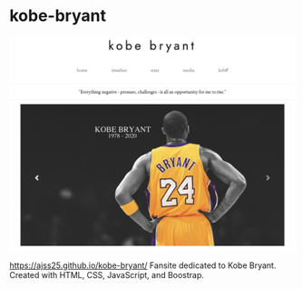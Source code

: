 # kobe-bryant

![](kobe-bryant.png)

https://ajss25.github.io/kobe-bryant/ 
Fansite dedicated to Kobe Bryant. 
Created with HTML, CSS, JavaScript, and Boostrap. 
